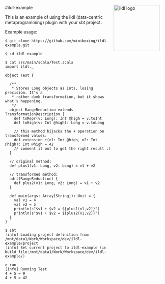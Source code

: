 #ildl-example
<img src="http://scala-miniboxing.org/images/ildl-logo.png" alt="ildl logo" width="150" align="right">

This is an example of using the ildl (data-centric metaprogramming) plugin with your sbt project. 

Example usage:
```
$ git clone https://github.com/miniboxing/ildl-example.git

$ cd ildl-example

$ cat src/main/scala/Test.scala 
import ildl._

object Test {

  /**
   * Stores Long objects as Ints, losing precision. It's a
   * rather dumb transformation, but it shows what's happening.
   */
  object RangeReduction extends TransformationDescription {
    def toRepr(v: Long): Int @high = v.toInt
    def toHigh(v: Int @high): Long = v.toLong

    // this method hijacks the + operation on transformed values:
    def extension_+(o1: Int @high, o2: Int @high): Int @high = 42
    // comment it out to get the right result :)
  }

  // original method:
  def plus1(v1: Long, v2: Long) = v1 + v2

  // transformed method:
  adrt(RangeReduction) {
    def plus2(v1: Long, v2: Long) = v1 + v2
  }

  def main(args: Array[String]): Unit = {
    val v1 = 4
    val v2 = 5
    println(s"$v1 + $v2 = ${plus1(v1,v2)}")
    println(s"$v1 + $v2 = ${plus2(v1,v2)}")
  }
}

$ sbt
[info] Loading project definition from /mnt/data1/Work/Workspace/dev/ildl-example/project
[info] Set current project to ildl-example (in build file:/mnt/data1/Work/Workspace/dev/ildl-example/)

> run
[info] Running Test 
4 + 5 = 9
4 + 5 = 42
```
